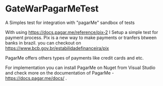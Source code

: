 # GateWarPagarMeTest
A Simples test for integration with "pagarMe" sandbox of tests


With using https://docs.pagar.me/reference/pix-2 
I Setup a simple test for payment process.
Pix is a new way to make payments or tranfers btween banks in brazil. 
you can checkout on https://www.bcb.gov.br/estabilidadefinanceira/pix

PagarMe offers others types of payments like credit cards and etc. 

For implementation you can install PagarMe on Nuget from Visual Studio and check more on the documentation of PagarMe - https://docs.pagar.me/docs/  .
